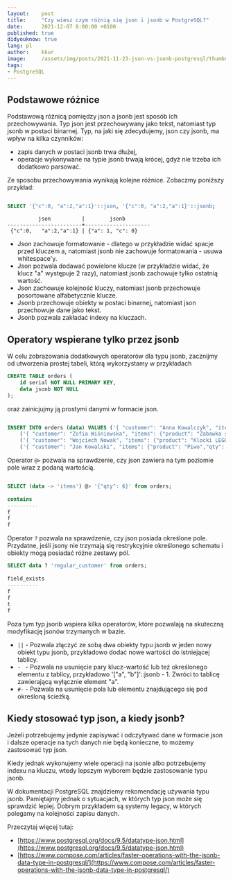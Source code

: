 ```yaml
---
layout:    post
title:     "Czy wiesz czym różnią się json i jsonb w PostgreSQL?"
date:      2021-12-07 8:00:00 +0100
published: true
didyouknow: true
lang: pl
author:    kkur
image:     /assets/img/posts/2021-11-23-json-vs-jsonb-postgresql/thumbnail.webp
tags:
- PostgreSQL
---
```


## Podstawowe różnice

Podstawową różnicą pomiędzy json a jsonb jest sposób ich przechowywania. Typ json jest przechowywany jako tekst, natomiast typ jsonb w postaci binarnej. Typ, na jaki się zdecydujemy, json czy jsonb, ma wpływ na kilka czynników:

* zapis danych w postaci jsonb trwa dłużej,
* operacje wykonywane na typie jsonb trwają krócej, gdyż nie trzeba ich dodatkowo parsować.

Ze sposobu przechowywania wynikają kolejne różnice. Zobaczmy poniższy przykład:

```sql

SELECT '{"c":0, "a":2,"a":1}'::json, '{"c":0, "a":2,"a":1}'::jsonb;
```

``` 
          json          |        jsonb
------------------------+---------------------
 {"c":0,   "a":2,"a":1} | {"a": 1, "c": 0}
```
* Json zachowuje formatowanie - dlatego w przykładzie widać spacje przed kluczem a, natomiast jsonb nie zachowuje formatowania - usuwa whitespace'y.
* Json pozwala dodawać powielone klucze (w przykładzie widać, że klucz "a" występuje 2 razy), natomiast jsonb zachowuje tylko ostatnią wartość.
* Json zachowuje kolejność kluczy, natomiast jsonb przechowuje posortowane alfabetycznie klucze.
* Jsonb przechowuje obiekty w postaci binarnej, natomiast json przechowuje dane jako tekst.
* Jsonb pozwala zakładać indexy na kluczach.

## Operatory wspierane tylko przez jsonb
W celu zobrazowania dodatkowych operatorów dla typu jsonb, zacznijmy od utworzenia prostej tabeli, którą wykorzystamy w przykładach

```sql
CREATE TABLE orders (
    id serial NOT NULL PRIMARY KEY,
    data jsonb NOT NULL
);
```

oraz zainicjujmy ją prostymi danymi w formacie json.

```sql

INSERT INTO orders (data) VALUES ('{ "customer": "Anna Kowalczyk", "items": {"product": "Pieluchy","qty": 24} }'),
    ('{ "customer": "Zofia Wiśniewska", "items": {"product": "Zabawka samochód","qty": 1} }'),
    ('{ "customer": "Wojciech Nowak", "items": {"product": "Klocki LEGO","qty": "1"}, "regular_customer": true}'),
    ('{ "customer": "Jan Kowalski", "items": {"product": "Piwo","qty": 6}}');
```
Operator `@>` pozwala na sprawdzenie, czy json zawiera na tym poziomie pole wraz z podaną wartością.

```sql

SELECT (data -> 'items') @> '{"qty": 6}' from orders;
  
contains
----------
f
f
f
```

Operator `?` pozwala na sprawdzenie, czy json posiada określone pole. Przydatne, jeśli jsony nie trzymają się restrykcyjnie określonego schematu i obiekty mogą posiadać różne zestawy pól.
```sql
SELECT data ? 'regular_customer' from orders;
  
field_exists
----------
f
f
t
f
```

Poza tym typ jsonb wspiera kilka operatorów, które pozwalają na skuteczną modyfikację jsonów trzymanych w bazie.
* `||` - Pozwala złączyć ze sobą dwa obiekty typu jsonb w jeden nowy obiekt typu jsonb, przykładowo dodać nowe wartości do istniejącej tablicy.
* `- ` - Pozwala na usunięcie pary klucz-wartość lub też określonego elementu z tablicy, przykładowo '["a", "b"]'::jsonb - 1. Zwróci to tablicę zawierającą wyłącznie element "a".
* `#-` - Pozwala na usunięcie pola lub elementu znajdującego się pod określoną ścieżką.

## Kiedy stosować typ json, a kiedy jsonb?
Jeżeli potrzebujemy jedynie zapisywać i odczytywać dane w formacie json i dalsze operacje na tych danych nie będą konieczne, to możemy zastosować typ json.

Kiedy jednak wykonujemy wiele operacji na jsonie albo potrzebujemy indexu na kluczu, wtedy lepszym wyborem będzie zastosowanie typu jsonb.

W dokumentacji PostgreSQL znajdziemy rekomendację używania typu jsonb. Pamiętajmy jednak o sytuacjach, w których typ json może się sprawdzić lepiej. Dobrym przykładem są systemy legacy, w których polegamy na kolejności zapisu danych.

Przeczytaj więcej tutaj:
* [https://www.postgresql.org/docs/9.5/datatype-json.html](https://www.postgresql.org/docs/9.5/datatype-json.html)
* [https://www.compose.com/articles/faster-operations-with-the-jsonb-data-type-in-postgresql/](https://www.compose.com/articles/faster-operations-with-the-jsonb-data-type-in-postgresql/)
